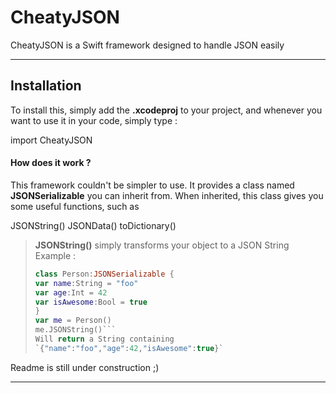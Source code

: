 CheatyJSON
===================


CheatyJSON is a Swift framework designed to handle JSON easily

----------


Installation
-------------

To install this, simply add the **.xcodeproj** to your project, and whenever you want to use it in your code, simply type :

import CheatyJSON



#### <i class="icon-file"></i> How does it work ?

This framework couldn't be simpler to use.
It provides a class named **JSONSerializable** you can inherit from.
When inherited, this class gives you some useful functions, such as

JSONString()
JSONData()
toDictionary()

> **JSONString()** simply transforms your object to a JSON String
> Example :
> ```swift
> class Person:JSONSerializable {
> var name:String = "foo"
> var age:Int = 42
> var isAwesome:Bool = true
> }
> var me = Person()
> me.JSONString()```
> Will return a String containing
> `{"name":"foo","age":42,"isAwesome":true}`

Readme is still under construction ;)


----------
